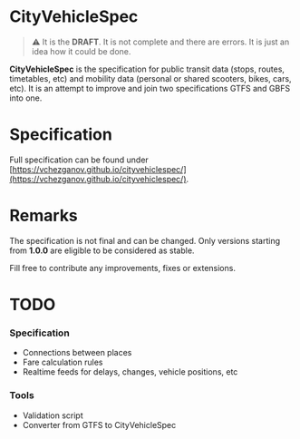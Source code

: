 # CityVehicleSpec

> :warning: It is the **DRAFT**. It is not complete and there are errors. It is just an idea how it could be done.

**CityVehicleSpec** is the specification for public transit data (stops, routes, timetables, etc) and mobility data (personal or shared scooters, bikes, cars, etc).
It is an attempt to improve and join two specifications GTFS and GBFS into one.

# Specification

Full specification can be found under [https://vchezganov.github.io/cityvehiclespec/](https://vchezganov.github.io/cityvehiclespec/).

# Remarks

The specification is not final and can be changed. Only versions starting from **1.0.0** are eligible to be considered as stable.


Fill free to contribute any improvements, fixes or extensions.

# TODO

### Specification
- Connections between places
- Fare calculation rules
- Realtime feeds for delays, changes, vehicle positions, etc

### Tools
- Validation script
- Converter from GTFS to CityVehicleSpec
